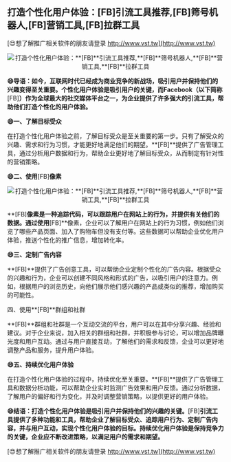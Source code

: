 ## **打造个性化用户体验：**[FB]**引流工具推荐,**[FB]**筛号机器人,**[FB]**营销工具,**[FB]**拉群工具**

[😍想了解推广相关软件的朋友请登录 http://www.vst.tw](http://www.vst.tw)

 <center><img src="https://vst.tw/MP4/tuiguang/png/0.png" alt="打造个性化用户体验：**[FB]**引流工具推荐,**[FB]**筛号机器人,**[FB]**营销工具,**[FB]**拉群工具"></center>

**😄导语：如今，互联网时代已经成为商业竞争的新战场，吸引用户并保持他们的兴趣变得至关重要。个性化用户体验是吸引用户的关键，而Facebook（以下简称**[FB]**）作为全球最大的社交媒体平台之一，为企业提供了许多强大的引流工具，帮助他们打造个性化的用户体验。**

**😄一、了解目标受众**

在打造个性化用户体验之前，了解目标受众是至关重要的第一步。只有了解受众的兴趣、需求和行为习惯，才能更好地满足他们的期望。**[FB]**提供了广告管理工具，通过分析用户数据和行为，帮助企业更好地了解目标受众，从而制定有针对性的营销策略。

**😄二、使用**[FB]**像素**

 <center><img src="https://vst.tw/MP4/tuiguang/png/6.png" alt="打造个性化用户体验：**[FB]**引流工具推荐,**[FB]**筛号机器人,**[FB]**营销工具,**[FB]**拉群工具"></center>

**[FB]**像素是一种追踪代码，可以跟踪用户在网站上的行为，并提供有关他们的数据。通过使用**[FB]**像素，企业可以了解用户在网站上的行为习惯，例如他们浏览了哪些产品页面、加入了购物车但没有支付等。这些数据可以帮助企业优化用户体验，推送个性化的推广信息，增加转化率。

**😄三、定制广告内容**

**[FB]**提供了广告创意工具，可以帮助企业定制个性化的广告内容。根据受众的兴趣和行为，企业可以创建不同风格和形式的广告，以吸引用户的注意力。例如，根据用户的浏览历史，向他们展示他们感兴趣的产品或类似的推荐，增加购买的可能性。

四、使用**[FB]**群组和社群

**[FB]**群组和社群是一个互动交流的平台，用户可以在其中分享兴趣、经验和建议。对于企业来说，加入相关的群组和社群，并积极参与讨论，可以增加品牌曝光度和用户互动。通过与用户直接互动，了解他们的需求和反馈，企业可以更好地调整产品和服务，提升用户体验。

**😄五、持续优化用户体验**

在打造个性化用户体验的过程中，持续优化至关重要。**[FB]**提供了广告管理工具和数据分析功能，可以帮助企业实时监测广告效果和用户反馈。通过分析数据，了解用户的偏好和行为变化，并及时调整营销策略，以提供更好的用户体验。

**😄结语：打造个性化用户体验是吸引用户并保持他们的兴趣的关键。**[FB]**引流工具提供了多种功能和工具，帮助企业了解目标受众、追踪用户行为、定制广告内容，并与用户互动，实现个性化用户体验的目标。持续优化用户体验是保持竞争力的关键，企业应不断改进策略，以满足用户的需求和期望。**

[😍想了解推广相关软件的朋友请登录 http://www.vst.tw](http://www.vst.tw)



